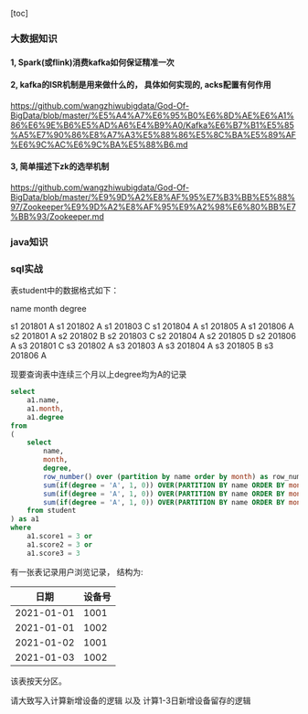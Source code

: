[toc]



### 大数据知识

#### 1, Spark(或flink)消费kafka如何保证精准一次





#### 2, kafka的ISR机制是用来做什么的， 具体如何实现的, **acks**配置有何作用

https://github.com/wangzhiwubigdata/God-Of-BigData/blob/master/%E5%A4%A7%E6%95%B0%E6%8D%AE%E6%A1%86%E6%9E%B6%E5%AD%A6%E4%B9%A0/Kafka%E6%B7%B1%E5%85%A5%E7%90%86%E8%A7%A3%E5%88%86%E5%8C%BA%E5%89%AF%E6%9C%AC%E6%9C%BA%E5%88%B6.md



#### 3, 简单描述下zk的选举机制

https://github.com/wangzhiwubigdata/God-Of-BigData/blob/master/%E9%9D%A2%E8%AF%95%E7%B3%BB%E5%88%97/Zookeeper%E9%9D%A2%E8%AF%95%E9%A2%98%E6%80%BB%E7%BB%93/Zookeeper.md



### java知识







### sql实战

表student中的数据格式如下：

name month degree

s1 201801 A
s1 201802 A
s1 201803 C
s1 201804 A
s1 201805 A
s1 201806 A
s2 201801 A
s2 201802 B
s2 201803 C
s2 201804 A
s2 201805 D
s2 201806 A
s3 201801 C
s3 201802 A
s3 201803 A
s3 201804 A
s3 201805 B
s3 201806 A

现要查询表中连续三个月以上degree均为A的记录

 ```sql
 select
     a1.name,
     a1.month,
     a1.degree
 from
 (
     select
         name,
         month,
         degree,
         row_number() over (partition by name order by month) as row_num,
         sum(if(degree = 'A', 1, 0)) OVER(PARTITION BY name ORDER BY month ROWS BETWEEN 2 PRECEDING AND CURRENT ROW) AS score1,
         sum(if(degree = 'A', 1, 0)) OVER(PARTITION BY name ORDER BY month ROWS BETWEEN 1 PRECEDING AND 1 following) AS score2,
         sum(if(degree = 'A', 1, 0)) OVER(PARTITION BY name ORDER BY month ROWS BETWEEN  CURRENT ROW AND 2 following) AS score3
     from student
 ) as a1
 where
     a1.score1 = 3 or
     a1.score2 = 3 or
     a1.score3 = 3
 ```





有一张表记录用户浏览记录， 结构为:

| 日期       | 设备号 |
| ---------- | ------ |
| 2021-01-01 | 1001   |
| 2021-01-01 | 1002   |
| 2021-01-02 | 1001   |
| 2021-01-03 | 1002   |

该表按天分区。

请大致写入计算新增设备的逻辑 以及 计算1-3日新增设备留存的逻辑